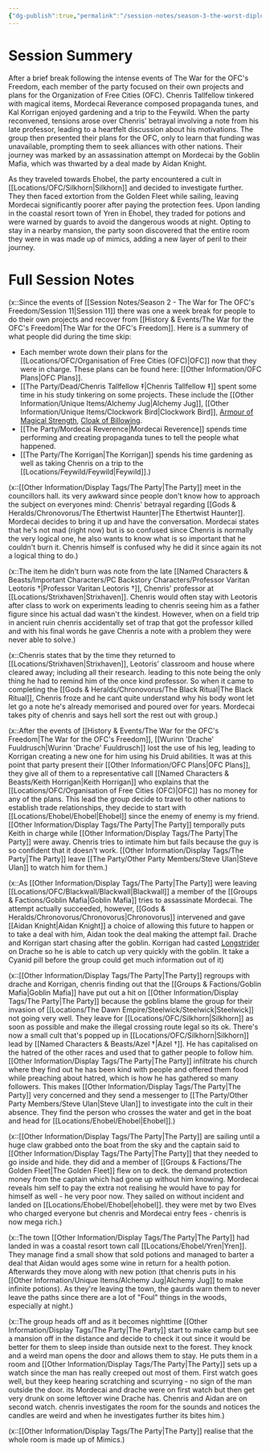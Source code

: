 ```yaml
---
{"dg-publish":true,"permalink":"/session-notes/season-3-the-worst-diplomates/session-12/","updated":"2025-08-19T12:17:00.755+01:00"}
---
```



# Session Summery
After a brief break following the intense events of The War for the OFC's Freedom, each member of the party focused on their own projects and plans for the Organization of Free Cities (OFC). Chenris Tallfellow tinkered with magical items, Mordecai Reverance composed propaganda tunes, and Kal Korrigan enjoyed gardening and a trip to the Feywild. When the party reconvened, tensions arose over Chenris' betrayal involving a note from his late professor, leading to a heartfelt discussion about his motivations. The group then presented their plans for the OFC, only to learn that funding was unavailable, prompting them to seek alliances with other nations. Their journey was marked by an assassination attempt on Mordecai by the Goblin Mafia, which was thwarted by a deal made by Aidan Knight.

As they traveled towards Ehobel, the party encountered a cult in [[Locations/OFC/Silkhorn\|Silkhorn]] and decided to investigate further. They then faced extortion from the Golden Fleet while sailing, leaving Mordecai significantly poorer after paying the protection fees. Upon landing in the coastal resort town of Yren in Ehobel, they traded for potions and were warned by guards to avoid the dangerous woods at night. Opting to stay in a nearby mansion, the party soon discovered that the entire room they were in was made up of mimics, adding a new layer of peril to their journey.


# Full Session Notes
(x::Since the events of [[Session Notes/Season 2 - The War for The OFC's Freedom/Session 11\|Session 11]] there was one a week break for people to do their own projects and recover from [[History & Events/The War for the OFC's Freedom\|The War for the OFC's Freedom]]. Here is a summery of what people did during the time skip:
- Each member wrote down their plans for the [[Locations/OFC/Organisation of Free Cities (OFC)\|OFC]] now that they were in charge. These plans can be found here: [[Other Information/OFC Plans\|OFC Plans]].
- [[The Party/Dead/Chenris Tallfellow ‡\|Chenris Tallfellow ‡]] spent some time in his study tinkering on some projects. These include the [[Other Information/Unique Items/Alchemy Jug\|Alchemy Jug]], [[Other Information/Unique Items/Clockwork Bird\|Clockwork Bird]], [Armour of Magical Strength](https://www.worldanvil.com/block/1046919), [Cloak of Billowing](http://dnd5e.wikidot.com/wondrous-items:cloak-of-billowing).
- [[The Party/Mordecai Reverence\|Mordecai Reverence]] spends time performing and creating propaganda tunes to tell the people what happened.
- [[The Party/The Korrigan\|The Korrigan]] spends his time gardening as well as taking Chenris on a trip to the [[Locations/Feywild/Feywild\|Feywild]].)

(x::[[Other Information/Display Tags/The Party\|The Party]] meet in the councillors hall. its very awkward since people don't know how to approach the subject on everyones mind: Chenris' betrayal regarding [[Gods & Heralds/Chronovorus/The Ethertwist Haunter\|The Ethertwist Haunter]]. Mordecai decides to bring it up and have the conversation. Mordecai states that he's not mad (right now) but is so confused since Chenris is normally the very logical one, he also wants to know what is so important that he couldn't burn it. Chenris himself is confused why he did it since again its not a logical thing to do.)

(x::The item he didn't burn was note from the late [[Named Characters & Beasts/Important Characters/PC Backstory Characters/Professor Varitan Leotoris †\|Professor Varitan Leotoris †]], Chenris' professor at [[Locations/Strixhaven\|Strixhaven]]. Chenris would often stay with Leotoris after class to work on experiments leading to chenris seeing him as a father figure since his actual dad wasn't the kindest. However, when on a field trip in ancient ruin chenris accidentally set of trap that got the professor killed and with his final words he gave Chenris a note with a problem they were never able to solve.)

(x::Chenris states that by the time they returned to [[Locations/Strixhaven\|Strixhaven]], Leotoris' classroom and house where cleared away; including all their research. leading to this note being the only thing he had to remind him of the once kind professor. So when it came to completing the [[Gods & Heralds/Chronovorus/The Black Ritual\|The Black Ritual]], Chenris froze and he cant quite understand why his body wont let let go a note he's already memorised and poured over for years. Mordecai takes pity of chenris and says hell sort the rest out with group.)

(x::After the events of [[History & Events/The War for the OFC's Freedom\|The War for the OFC's Freedom]], [[Wurinn 'Drache' Fuuldrusch\|Wurinn 'Drache' Fuuldrusch]] lost the use of his leg, leading to Korrigan creating a new one for him using his Druid abilities. It was at this point that party present their [[Other Information/OFC Plans\|OFC Plans]], they give all of them to a representative call [[Named Characters & Beasts/Keith Horrigan\|Keith Horrigan]] who explains that the [[Locations/OFC/Organisation of Free Cities (OFC)\|OFC]] has no money for any of the plans. This lead the group decide to travel to other nations to establish trade relationships, they decide to start with [[Locations/Ehobel/Ehobel\|Ehobel]] since the enemy of enemy is my friend. [[Other Information/Display Tags/The Party\|The Party]] temporally puts Keith in charge while [[Other Information/Display Tags/The Party\|The Party]] were away. Chenris tries to intimate him but fails because the guy is so confident that it doesn't work. [[Other Information/Display Tags/The Party\|The Party]] leave [[The Party/Other Party Members/Steve Ulan\|Steve Ulan]] to watch him for them.)

(x::As [[Other Information/Display Tags/The Party\|The Party]] were leaving [[Locations/OFC/Blackwall/Blackwall\|Blackwall]] a member of the [[Groups & Factions/Goblin Mafia\|Goblin Mafia]] tries to assassinate Mordecai. The attempt actually succeeded, however, [[Gods & Heralds/Chronovorus/Chronovorus\|Chronovorus]] intervened and gave [[Aidan Knight\|Aidan Knight]] a choice of allowing this future to happen or to take a deal with him, Aidan took the deal making the attempt fail. Drache and Korrigan start chasing after the goblin. Korrigan had casted [Longstrider](https://www.dndbeyond.com/spells/2171-longstrider) on Drache so he is able to catch up very quickly with the goblin. It take a Cyanid pill before the group could get much information out of it)

(x::[[Other Information/Display Tags/The Party\|The Party]] regroups with drache and Korrigan, chenris finding out that the [[Groups & Factions/Goblin Mafia\|Goblin Mafia]] have put out a hit on [[Other Information/Display Tags/The Party\|The Party]] because the goblins blame the group for their invasion of [[Locations/The Dawn Empire/Steelwick/Steelwick\|Steelwick]] not going very well. They leave for [[Locations/OFC/Silkhorn\|Silkhorn]] as soon as possible and make the illegal crossing route legal so its ok. There's now a small cult that's popped up in [[Locations/OFC/Silkhorn\|Silkhorn]] lead by [[Named Characters & Beasts/Azel †\|Azel †]]. He has capitalised on the hatred of the other races and used that to gather people to follow him. [[Other Information/Display Tags/The Party\|The Party]] infiltrate his church where they find out he has been kind with people and offered them food while preaching about hatred, which is how he has gathered so many followers. This makes [[Other Information/Display Tags/The Party\|The Party]] very concerned and they send a messenger to [[The Party/Other Party Members/Steve Ulan\|Steve Ulan]] to investigate into the cult in their absence. They find the person who crosses the water and get in the boat and head for [[Locations/Ehobel/Ehobel\|Ehobel]].)

(x::[[Other Information/Display Tags/The Party\|The Party]] are sailing until a huge claw grabbed onto the boat from the sky and the captain said to [[Other Information/Display Tags/The Party\|The Party]] that they needed to go inside and hide. they did and a member of [[Groups & Factions/The Golden Fleet\|The Golden Fleet]] flew on to deck. the demand protection money from the captain which had gone up without him knowing. Mordecai reveals him self to pay the extra not realising he would have to pay for himself as well - he very poor now. They sailed on without incident and landed on [[Locations/Ehobel/Ehobel\|ehobel]]. they were met by two Elves who charged everyone but chenris and Mordecai entry fees - chenris is now mega rich.)

(x::The town [[Other Information/Display Tags/The Party\|The Party]] had landed in was a coastal resort town call [[Locations/Ehobel/Yren\|Yren]]. They manage find a small show that sold potions and managed to barter a deal that Aidan would ages some wine in return for a health potion. Afterwards they move along with new potion (that chenris puts in his [[Other Information/Unique Items/Alchemy Jug\|Alchemy Jug]] to make infinite potions). As they're leaving the town, the gaurds warn them to never leave the paths since there are a lot of "Foul" things in the woods, especially at night.)

(x::The group heads off and as it becomes nighttime [[Other Information/Display Tags/The Party\|The Party]] start to make camp but see a mansion off in the distance and decide to check it out since it would be better for them to sleep inside than outside next to the forest. They knock and a weird man opens the door and allows them to stay. He puts them in a room and [[Other Information/Display Tags/The Party\|The Party]] sets up a watch since the man has really creeped out most of them. First watch goes well, but they keep hearing scratching and scurrying - no sign of the man outside the door. its Mordecai and drache were on first watch but then get very drunk on some leftover wine Drache has. Chenris and Aidan are on second watch. chenris investigates the room for the sounds and notices the candles are weird and when he investigates further its bites him.)

(x::[[Other Information/Display Tags/The Party\|The Party]] realise that the whole room is made up of Mimics.)